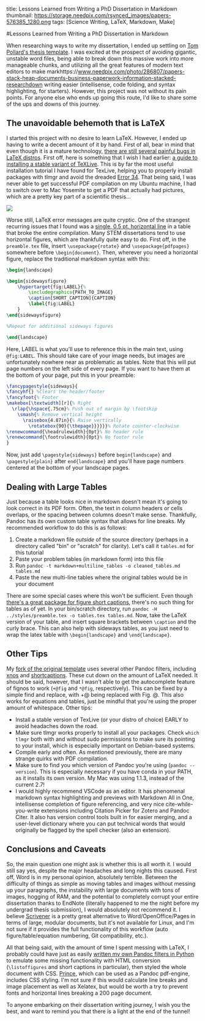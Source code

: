 title: Lessons Learned from Writing a PhD Dissertation in Markdown
thumbnail: https://storage.needpix.com/rsynced_images/papers-576385_1280.png
tags: [Science Writing, LaTeX, Markdown, Make]

#Lessons Learned from Writing a PhD Dissertation in Markdown

When researching ways to write my dissertation, I ended up settling on [Tom Pollard's thesis template](https://github.com/tompollard/phd_thesis_markdown). I was excited at the prospect of avoiding gigantic, unstable word files, being able to break down this massive work into more manageable chunks, and utilizing all the great features of modern text editors to make markhttps://www.needpix.com/photo/286807/papers-stack-heap-documents-business-paperwork-information-stacked-researchdown writing easier (intellisense, code folding, and syntax highlighting, for starters). However, this project was not without its pain points. For anyone else who ends up going this route, I'd like to share some of the ups and downs of this journey.

## The unavoidable behemoth that is LaTeX
I started this project with no desire to learn LaTeX. However, I ended up having to write a decent amount of it by hand. First of all, bear in mind that even though it is a mature technology, [there are still several painful bugs in LaTeX distros](https://tex.stackexchange.com/questions/313768/why-getting-this-error-tlmgr-unknown-directive). First off, here is something that I wish I had earlier: [a guide to installing a stable variant of TeXLive](https://tex.stackexchange.com/questions/1092/how-to-install-vanilla-texlive-on-debian-or-ubuntu). This is by far the most useful installation tutorial I have found for TexLive, helping you to properly install packages with tlmgr and avoid the dreaded [Error 34](https://github.com/tompollard/phd_thesis_markdown/issues). That being said, I was never able to get successful PDF compilation on my Ubuntu machine, I had to switch over to Mac Yosemite to get a PDF that actually had pictures, which are a pretty key part of a scientific thesis...

![](https://thumbs.gfycat.com/ThankfulUnkemptHydatidtapeworm-small.gif)

Worse still, LaTeX error messages are quite cryptic. One of the strangest recurring issues that I found was a [single, 0.5 pt. horizontal line](https://github.com/jgm/pandoc/issues/5801) in a table that broke the entire compilation. Many STEM dissertations tend to use horizontal figures, which are thankfully quite easy to do. First off, in the ```preamble.tex``` file, insert ```\usepackage{rotate}``` and ```\usepackage{pdfpages}``` somewhere before ```\begin{document}```. Then, wherever you need a horizontal figure, replace the traditional markdown syntax with this:

```latex
\begin{landscape}

\begin{sidewaysfigure}
    \hypertarget{fig:LABEL}{%
        \includegraphics{PATH_TO_IMAGE}
        \caption[SHORT_CAPTION]{CAPTION}
        \label{fig:LABEL}
    }
\end{sidewaysfigure}

%Repeat for additional sideways figures

\end{landscape}
```

Here, LABEL is what you'll use to reference this in the main text, using ```@fig:LABEL```. This should take care of your image needs, but images are unfortunately nowhere near as problematic as tables. Note that this will put page numbers on the left side of every page. If you want to have them at the bottom of your page, put this in your preamble:

```latex
\fancypagestyle{sideways}{
\fancyhf{} %Clears the header/footer
\fancyfoot{% Footer
\makebox[\textwidth][r]{% Right
  \rlap{\hspace{.75cm}% Push out of margin by \footskip
    \smash{% Remove vertical height
      \raisebox{4.87in}{% Raise vertically
        \rotatebox{90}{\thepage}}}}}}% Rotate counter-clockwise
\renewcommand{\headrulewidth}{0pt}% No header rule
\renewcommand{\footrulewidth}{0pt}% No footer rule
}
```

Now, just add ```\pagestyle{sideways}``` before ```begin{landscape}``` and ```\pagestyle{plain}``` after ```end{landscape}``` and you'll have page numbers centered at the bottom of your landscape pages.

## Dealing with Large Tables
Just because a table looks nice in markdown doesn't mean it's going to look correct in its PDF form. Often, the text in column headers or cells overlaps, or the spacing between columns doesn't make sense. Thankfully, Pandoc has its own custom  table syntax that allows for line breaks. My recommended workflow to do this is as follows:

1. Create a markdown file _outside_ of the source directory (perhaps in a directory called "bin" or "scratch" for clarity). Let's call it ```tables.md``` for this tutorial
2. Paste your problem tables (in markdown form) into this file
3. Run ```pandoc -t markdown+multiline_tables -o cleaned_tables.md tables.md```
4. Paste the new multi-line tables where the original tables would be in your document

There are some special cases where this won't be sufficient. Even though [there's a great package for figure short captions](https://github.com/martisak/pandoc-shortcaption), there's no such thing for tables as of yet. In your bin/scratch directory, run ```pandoc -H ../styles/preamble.tex -o tables.tex tables.md```. Now, take the LaTeX version of your table, and insert square brackets between ```\caption``` and the curly brace. This can also help with sideways tables, as you just need to wrap the latex table with ```\begin{landscape}``` and ```\end{landscape}```.

## Other Tips
My [fork of the original template](https://github.com/dendrondal/phd_thesis_markdown) uses several other Pandoc filters, including [xnos](https://github.com/tomduck/pandoc-xnos) and [shortcaptions](https://github.com/martisak/pandoc-shortcaption). These cut down on the amount of LaTeX needed. It should be said, however, that I wasn't able to get the autocomplete feature of fignos to work (```+@fig``` and ```*@fig```, respectively). This can be fixed by a simple find and replace, with +@ being replaced with Fig. \@.  This also works for equations and tables, just be mindful that you're using the proper amount of whitespace. Other tips:

- Install a stable version of TexLive (or your distro of choice) EARLY to avoid headaches down the road. 
- Make sure tlmgr works properly to install all your packages. Check ```which tlmgr``` both with and without sudo permissions to make sure its pointing to your install, which is especially important on Debian-based systems.
- Compile early and often. As mentioned previously, there are many strange quirks with PDF compilation.
- Make sure to find you which version of Pandoc you're using (```pandoc --version```). This is especially necessary if you have conda in your PATH, as it installs its own version. My Mac was using 1.1.3, instead of the current 2.7!
- I would highly recommend VSCode as an editor. It has phenomenal markdown syntax highlighting and previews with Markdown All in One, intellisense completion of figure referencing, and very nice cite-while-you-write extensions including Citation Picker for Zotero and Pandoc Citer. It also has version control tools built in for easier merging, and a user-level dictionary where you can put technical words that would originally be flagged by the spell checker (also an extension).

## Conclusions and Caveats
So, the main question one might ask is whether this is all worth it. I would still say yes, despite the major headaches and long nights this caused. First off, Word is in my personal opinion, absolutely terrible. Between the difficulty of things as simple as moving tables and images without messing up your paragraphs, the instability with large documents with tons of images, hogging of RAM, and the potential to completely corrupt your entire dissertation thanks to EndNote (literally happened to me the night before my undergrad thesis submission), I would absolutely not recommend it. I believe [Scrivener](https://www.literatureandlatte.com/scrivener/overview) is a pretty great alternative to Word/OpenOffice/Pages in terms of large, modular documents, but it's not available for Linux, and I'm not sure if it provides the full functionality of this workflow (auto figure/table/equation numbering, Git compatibility, etc.).

All that being said, with the amount of time I spent messing with LaTeX, I probably could have just as easily [written my own Pandoc filters in Python](https://github.com/sergiocorreia/panflute) to emulate some missing functionality with HTML conversion (```\listoffigures``` and short captions in particular), then styled the whole document with CSS. [Prince](https://www.princexml.com/), which can be used as a Pandoc pdf-engine, includes CSS styling. I'm not sure if this would calculate line breaks and image placement as well as Xelatex, but would be worth a try to prevent fonts and horizontal lines breaking a 200 page document. 

To anyone embarking on their dissertation writing journey, I wish you the best, and want to remind you that there is a light at the end of the tunnel!
